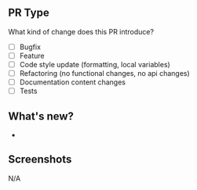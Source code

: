 ## PR Type
What kind of change does this PR introduce?
- [ ] Bugfix
- [ ] Feature
- [ ] Code style update (formatting, local variables)
- [ ] Refactoring (no functional changes, no api changes)
- [ ] Documentation content changes
- [ ] Tests

## What's new?
-

## Screenshots
N/A
